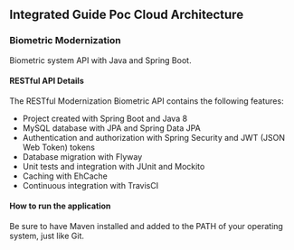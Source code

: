 

## Integrated Guide Poc Cloud Architecture

### Biometric Modernization

Biometric system API with Java and Spring Boot.
#### RESTful API Details
The RESTful Modernization Biometric API contains the following features:
* Project created with Spring Boot and Java 8
* MySQL database with JPA and Spring Data JPA
* Authentication and authorization with Spring Security and JWT (JSON Web Token) tokens
* Database migration with Flyway
* Unit tests and integration with JUnit and Mockito
* Caching with EhCache
* Continuous integration with TravisCI
#### How to run the application
Be sure to have Maven installed and added to the PATH of your operating system, just like Git.

